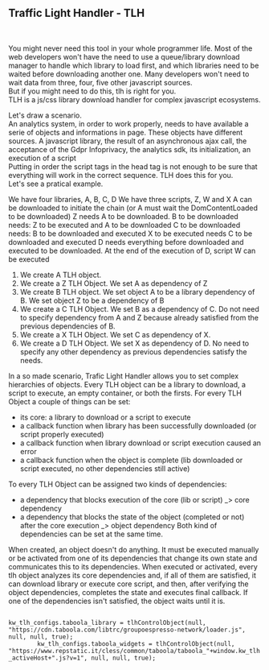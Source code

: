 <h2>Traffic Light Handler - TLH</h2><br />

You might never need this tool in your whole programmer life. Most of the web developers won't have the need to use a queue/library download manager to handle which library to load first, and which libraries need to be waited before downloading another one. Many developers won't need to wait data from three, four, five other javascript sources.<br />
But if you might need to do this, tlh is right for you.<br />
TLH is a js/css library download handler for complex javascript ecosystems. </p>
<p>Let's draw a scenario.<br />
An analytics system, in order to work properly, needs to have available a serie of objects and informations in page. These objects have different sources. A javascript library, the result of an asynchronous ajax call, the acceptance of the Gdpr Infoprivacy, the analytics sdk, its initialization, an execution of a script<br />
Putting in order the script tags in the head tag is not enough to be sure that everything will work in the correct sequence.
TLH does this for you. <br />
Let's see a pratical example.</p>
<p>We have four libraries, A, B, C, D
We have three scripts, Z, W and X
A can be downloaded to initiate the chain (or A must wait the DomContentLoaded to be downloaded)
Z needs A to be downloaded.
B to be downloaded needs: Z to be executed and A to be downloaded
C to be downloaded needs: B to be downloaded and executed
X to be executed needs C to be downloaded and executed
D needs everything before downloaded and executed to be downloaded.
At the end of the execution of D, script W can be executed

1) We create A TLH object. 
2) We create a Z TLH Object. We set A as dependency of Z
3) We create B TLH object. We set object A to be a library dependency of B. We set object Z to be a dependency of B
4) We create a C TLH Object. We set B as a dependency of C. Do not need to specify dependency from A and Z because already satisfied from the previous dependencies of B.
5) We create a X TLH Object. We set C as dependency of X.
6) We create a D TLH Object. We set X as dependency of D. No need to specify any other dependency as previous dependencies satisfy the needs.

In a so made scenario, Trafic Light Handler allows you to set complex hierarchies of objects. 
Every TLH object can be a library to download, a script to execute, an empty container, or both the firsts.
For every TLH Object a couple of things can be set:
- its core: a library to download or a script to execute
- a callback function when library has been successfully downloaded (or script properly executed)
- a callback function when library download or script execution caused an error
- a callback function when the object is complete (lib downloaded or script executed, no other dependencies still active)

To every TLH Object can be assigned two kinds of dependencies:
- a dependency that blocks execution of the core (lib or script) _> core dependency
- a dependency that blocks the state of the object (completed or not) after the core execution _> object dependency
Both kind of dependencies can be set at the same time.

When created, an object doesn't do anything. It must be executed manually or be activated from one of its dependencies that change its own state and communicates this to its dependencies. 
When executed or activated, every tlh object analyzes its core dependencies and, if all of them are satisfied, it can download library or execute  core script, and then, after verifying the object dependencies, completes the state and executes final callback. 
If one of the dependencies isn't satisfied, the object waits until it is.

<code>
kw_tlh_configs.taboola_library = tlhControlObject(null, "https://cdn.taboola.com/libtrc/groupoespresso-network/loader.js", null, null, true);
		kw_tlh_configs.taboola_widgets = tlhControlObject(null, "https://www.repstatic.it/cless/common/taboola/taboola_"+window.kw_tlh_activeHost+".js?v=1", null, null, true);

</code>
